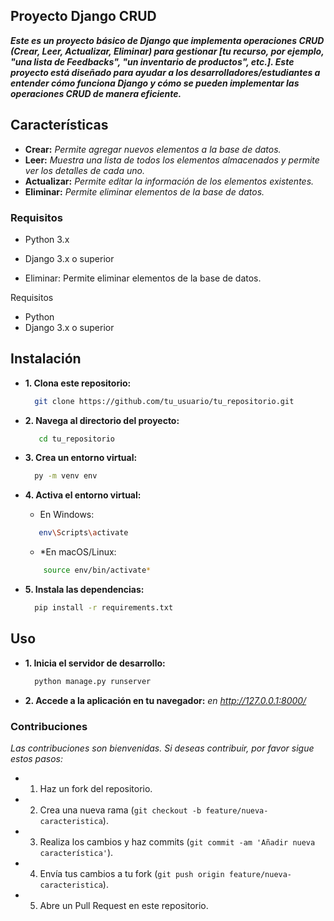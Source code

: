 ## Proyecto Django CRUD
***Este es un proyecto básico de Django que implementa operaciones CRUD (Crear, Leer, Actualizar, Eliminar) para gestionar [tu recurso, por ejemplo, "una lista de Feedbacks", "un inventario de productos", etc.]. Este proyecto está diseñado para ayudar a los desarrolladores/estudiantes a entender cómo funciona Django y cómo se pueden implementar las operaciones CRUD de manera eficiente.***

## Características
- **Crear:** *Permite agregar nuevos elementos a la base de datos.*
- **Leer:** *Muestra una lista de todos los elementos almacenados y permite ver los detalles de cada uno.*
- **Actualizar:** *Permite editar la información de los elementos existentes.*
- **Eliminar:** *Permite eliminar elementos de la base de datos.*

  
### Requisitos
- Python 3.x
- Django 3.x o superior

- Eliminar: Permite eliminar elementos de la base de datos.

Requisitos

- Python 
- Django 3.x o superior

## Instalación

- **1. Clona este repositorio:**
  ```bash
    git clone https://github.com/tu_usuario/tu_repositorio.git
  ```
- **2. Navega al directorio del proyecto:**
  ```bash
     cd tu_repositorio
  ```
- **3. Crea un entorno virtual:**
  ```bash
    py -m venv env
  ```
- **4. Activa el entorno virtual:**
  
    - En Windows:
     ```bash
        env\Scripts\activate
     ```
     - *En macOS/Linux:
    ```bash
        source env/bin/activate*
    ```
      
- **5. Instala las dependencias:**
  ```bash
    pip install -r requirements.txt
  ```

  
## Uso

- **1. Inicia el servidor de desarrollo:**
  ```bash
    python manage.py runserver
  ```
- **2. Accede a la aplicación en tu navegador:** *en http://127.0.0.1:8000/*

### Contribuciones

*Las contribuciones son bienvenidas. Si deseas contribuir, por favor sigue estos pasos:*

- 1. Haz un fork del repositorio.
- 2. Crea una nueva rama (`git checkout -b feature/nueva-caracteristica`).
- 3. Realiza los cambios y haz commits (`git commit -am 'Añadir nueva característica'`).
- 4. Envía tus cambios a tu fork (`git push origin feature/nueva-caracteristica`).
- 5. Abre un Pull Request en este repositorio.




